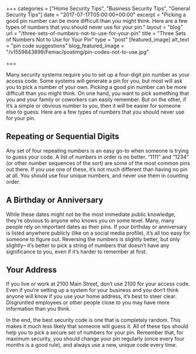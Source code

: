 +++
categories = ["Home Security Tips", "Business Security Tips", "General Security Tips"]
date = "2017-07-17T05:00:00+00:00"
excerpt = "Picking a good pin number can be more difficult than you might think. Here are a few types of numbers that you should never use for your pin."
layout = "blog"
url = "/three-sets-of-numbers-not-to-use-for-your-pin"
title = "Three Sets of Numbers Not to Use for Your Pin"
type = "post"
[featured_image]
alt_text = "pin code suggestions"
blog_featured_image = "/v1559843899/Femac/postimg/pin-codes-not-to-use.jpg"

+++

Many security systems require you to set up a four-digit pin number as your access code. Some systems will generate a pin for you, but most will ask you to pick a number of your own. Picking a good pin number can be more difficult than you might think. On one hand, you want to pick something that you and your family or coworkers can easily remember. But on the other, if it’s a simple or obvious number to you, then it will be easier for someone else to guess. Here are a few types of numbers that you should never use for your pin.

## Repeating or Sequential Digits

Any set of four repeating numbers is an easy go-to when someone is trying to guess your code. A list of numbers in order is no better. “1111” and “1234” (or other number sequences of the sort) are some of the most common pins out there. If you use one of these, it’s not much different than having no pin at all. You should use four unique numbers, and never use them in counting order.

## A Birthday or Anniversary

While these dates might not be the most immediate public knowledge, they’re obvious to anyone who knows you on some level. Many, many people rely on important dates as their pins. If your birthday or anniversary is listed anywhere publicly (like on a social media profile), it’s all too easy for someone to figure out. Reversing the numbers is slightly better, but only slightly– it’s better to pick a string of numbers that doesn’t have any significance to you, even if it’s harder to remember at first.

## Your Address

If you live or work at 2100 Main Street, don’t use 2100 for your access code. Even if you’re setting up a system for your business and you don’t think anyone will know if you use your home address, it’s best to steer clear. Disgruntled employees or other people close to you may have more information than you think.

In the end, the best security code is one that is completely random. This makes it much less likely that someone will guess it. All of these tips should help you to pick a secure set of numbers for your pin. Remember that, for maximum security, you should change your pin regularly (once every four months is a good rule), and always use a new, unique code every time.